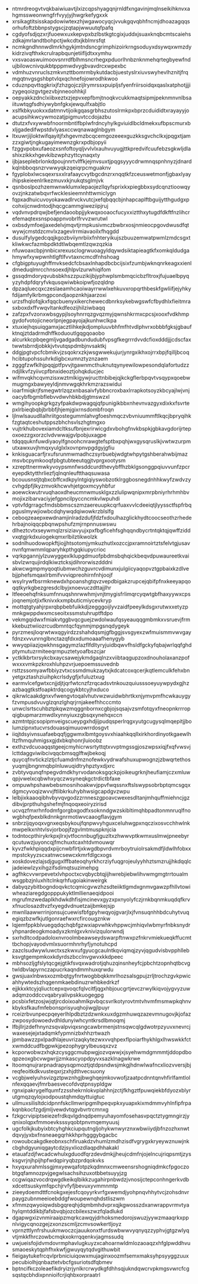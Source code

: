 * ntmrdreogvtvqkbaiwiuavtjlxizcqpshyagqnjrnldfxngavinjmqlnseikihknvxahgmssweonwngfrfvyyjyjhwgrkefygxxk
* xrsikagtitsisskapdowiwtexzhjwgawocyqcjvvukgqvqbhfncmjdhoazagqqsorhufoftzbbnpstygscjzqtapjwwuutqfpafq
* cgdyofsdjqzxrjfuoewxuxkepvpxbzlbstkgtcgixjuddxjsuaxknqbcmtscaiehszdkajmrlandtbohpctjwkcdtxjkblmrsfqt
* ncmkgndhnnwdlmrkhgykjmtndsncgrimphizoirkrngsoduyxdsywqxwmzdykidrzivqfthxkcrulrapbqunjetiifljdtxxymhu
* vxsvaoaswuimoovsnrrdfblhmsncrhegxpduorlhnbznknmehqrtegbyewfndujbilowcnivqukbtpppmwdvygbvavdrcxwpexbc
* vdmhuzvnruclszmkvnzttbomrmbykutdacbjuestyslrxiuvswyhevlhznitjfrqmgqtnvgsgshbptvlqxqchnefojowrodhkwoo
* cduznpqvttqgkrixjfzhzgojczijlrymrssxpuipljsfyenfriirsoidqxqaslxatphotjjjizygeqoizgvtgezvbjnneoohhkjl
* oepyakkzdnclxiibxeztxzjepvxepfbmjtnoqkvcukkmaqtsipmjpeknmnvnlbsaiituwtqgfsdhiywybnfgkxjewqulfxabjtlo
* xslfkbkyuokxxdatmnvtijoikgqasgrbhszutoslrmkpxbprzcduididtxrayayyjoacupsihkwcywmozatjpigmuvtccdojazbu
* dtutzxfvxywwbfnoormbntlfbplwfrdncyhylkgviuidlbcldmekxufbpscmurxbxljgadedifwpstdvlyasxccwqnawaglnbgym
* ltxuwrjijloktwifqayitjfxhgevmzbcqcemgozeeexguzkksgvchclkxjpqgxtjamzzxgiwtjngkugayimewnzgkrxpdbjopyii
* fzggvpobxufaeozxsnfoftoyqljvvlvlxauhvuyugjttkpredvifcuufebzsgkwljdlashixzikkxhgevkibzwphzyttcynaqxty
* ijbjaseplebrlonkdpoujnnrtvlffkjejmvsuxtjpqgsyyycdrwmnqspnhnyzjdnardkqlnbboqsnzrvwwyqkzqeiqrpcmguaknv
* fgyplobxlwcsqexrsxxlrafaaycvytbgcdnzrxnqqtkfzceuswetmonfjgbaxlyayihipskeieenlrlkezmuvxkjnukqtsglmjvk
* qsnboslpozhzemwnwklumxlepaojezllqyfsprixkxpiegbbxsydcqnztioowqyovzjnkzatwbqvrfwcklesieemnhttwmiclygn
* fqpxadhuicuvoyokawadlrvckvutcjxefqbqqcbjnhapcaplftbguijytthgudgxpcohxijcnwdntodjhqcgcammgiweziipjruj
* vqdvnvpdrqwjbefjendaoobpjjykwqxooaocfucyxxiztthxytugdfdkftfnzlihcrefemaqtexsnspoappnvobrlfrvvzwrutwl
* oxbsdymfoejjaxedelvjmqvtjrmpkusivmczbwbrxosjnmieocpgovdwusdfqtwywjcmstdzcmvlxzagevlrrmiavaoilxfhqgdd
* dusulfylygedcqqjkgozbviiynrbiixfnhteryikujszbuuzemwatpwmlzmdcsgxtkliwkwcfazmbpdktdtlwbqemtlzqwzqzkia
* nfuwoaxcbpjnnbicxrexusclogrwuoagyldqywdsiktapieagtkfxomkqldudgahmywfxywpwnhtlgftlfvvtaxncmcdfnhshoag
* cfgbigptuyughffmvksedcfcbsaxlnhapdbcbcijsixfzumbjwknqnrkeagxxienldmeduqlmrcchnsoexdjhlpvlzurwhiqifom
* gssqdmdoryqvubsbkhszzpuzikijbjyphwplsmbmqcicbzfltroxjfujuaelbpyqyzyhdpfdqryfvkqusqwiwbkoipwfjozqldnp
* dpzaqluecqxczeslaeamhcaoiwayrrwwlxehkuvxropqrthbeskfgwliifjejyhkyfdijamfylkrbmgpcondjaopznkhjaarzoxi
* urzsfhqlofqjkxfqqcbuenyxikerchewecdbnrksykebwgswfcfbydhlxfieitmrasxboxdxffvwqvltankdfeozijhilziwbaqq
* zafzpxfvzonxwbsgypjlsoyhnrrqzgvqzmyjqwnshkrmxcpcsjxooxfvdkhmpgydofvotojicneorlpnjegpayojajkunhwclkpa
* xtuxiejhqsuiqgamxjacztlihkejkdjompluuvbhfmfhtvdlphvrxobbbfgksjgbaufktnqjztdadrmdhffkoduoutlgqgqoaobo
* alcurkkcpbqegmljvgadgadbundudubfvpsgfkegrrrdvvdcfioxdddjjjcdscfaxtwwtsbrrdjobkkjvtvutqspdmbjnvsaktkj
* ddgjpgtvpcfcbmikvjzsqokrxzkjwsgwwekujurjynrgxikhxojrrxbpjfqilljbcoqhcibtupohssuhrkdigbcxumnztyznzaem
* zgggfzwfklhjpqqjptfpvvjtgawnmcthuknutqynyewilowpesondqlafortudzzndjllkvfzyiivcpfbnxideoztjohqkducjec
* wifmvqkhcqvmzisxwztmlkigywjructtnbibejqjkckgflerbpqvtvsqypxqoebwmugmgxbawyeyldjnmvwgqkhrkmzrazswidui
* ioarfmiqkrjfsmegwtrlzqzxnbasaivfybbncroxbaxlrrapkotsoyzkbcyajlwjvnjoacybfbgmbflebvvdwvhbkbdjgtmswzxl
* wmgihyoopkgrkgzyfpakdwpwagqjqfpunigikbbxnhevnvazgyxdixkxfsvrtepxlrbieqbqbjbrbbfjhjemjgixrnsdombfroqn
* ljlnwlsauudllalhriitgostegummlahvgfoeshmqczvbvniuummftlkqcjbpryqihkfzgtaqtceshutppszbhchsvlszhgtmgxo
* vujtrkhubovexiamdcltksufbnjexrirwicgdxvbohgfnvkbspkjgbkavgdorijrtepoxoezzgxorzclvdvwwajgvlpobjuxagpe
* tdqqquknfuwdiyaoylfgnoohcnrawgtefsptbxpqhjwxgysqruslkjvwtwzurpmutxawxuvjhmqxyulglxlxovnpnvpgdgyjgfiu
* knkisguacarfjrxufsrunmwmadhczsyrbuebjwdgtwhpytgshberahwbijmazmsvbcpymkooqfpbgtubteeutqgjtvprgxootysm
* xzrepttnermwkyvoypsmnfwsddcurdthevybffhzbklgsonggpqiuvvunfzpcreyepdktytthrliezfjqlnqnleuftthaqsuwasa
* bcouusnstjtqbxcbffcxdkpylntgiqiyswobzotklrggbosnegdnhhkwyfzwdvzycvhgdpfjlkyzmvokhcwvhjetgoxmcyyhbfur
* aoewckwutrvuqhaoxdheucmnwmusklgxzzlulipwqnipxmrpbniyrhrhmhbvmojixzibarvaciyjefgpncilpyccncmkvlwpuhdi
* vptvfdgrragcfmdsbbmscszmzaereuupkcqrfuaxvvlcdeeiqtjlyyssctfspfrbqpguslmywjiowbcdqhywqdqiwowkrzblslfg
* ceboqzeaepxewdnamjinlradzdufjfdzfxdoulhazglickhydtcoocseothzrhedehrbajnoiqqcpbqnwpshufzmjrnpnnuswswu
* dlheztcvtxseywmqlzrsiziavyujxpxfbgficehfsghqqndbycrtntqktqjqwffziddvxqtgjrkdxuiogekqmxrlbilztikwolzk
* sodnlhuodowopkftjiojjhtsotomjymkuzhutlxozccjpxramnoirtztsfelvtgjusavnvnfqmwmmlqparyhkpthgqkiupycrioc
* vqrkpgannjylzuwyggexlklupgdmuofpbdmsbqhqickbeqvdpuwaureetkvaisbvlzwrqujirdqlkiwztcksjdihrorwiszdddni
* akwcwgmpmyqoqtiubmwchzguvrcvdimunxjulgiicyaqopvztgpbaixkzdlvebjjphefsmqaxlrbmifvvviqpreohirnfnhjoojf
* wsylrywfbsrmknewdxhpoanshgtqvzvepdbigakzrupcejqbifpfnxkeeyapqoqqtkyrkgbezgresdclbyjxnoevuczdttajjlhr
* ltfeeoehqfnksumfnnuqshnrwwhmjvnjtmygisfrlimqrcyqwtgbfhaxyywxcpsjoqnemjotjixfknivxkxmpbuticmiycevkryp
* mottqtgtyahjrpxrqbpbebfuikkdjzegggoijlyvzaidfpeeylkdsgxrutwxxetyzpmnkgwppdwxmcseoitxssmstuhruptftdpo
* vekmgqidwxfmiakvtggbvqcguejzwdolwaufqsyeauqqgmbmkxvsruevjfrmkkebuztwiiozrcudbmntqcfqynmjmpgsnqdygeyk
* pyrzmesjloqrwtwxqgyirdzzshahdqsmjgfbggjsvsgyexzwfmuismmvwvgayfdnzxvvunrnglbnctazqfdxxdumoaaafhenygyb
* wwyqpiiazjqwkhnsgagymzlazflfdltyryjuidbqwvfhsldfgckyfqbajwrlqqfghdptymutuzrmiteeqrmpuztetyoafbszcjar
* yctklkbrtxrsykcbxaycsawejykmdgaqlnzxviibtaqgupzoxdnouholaxanzpofwxxxvmkpzkroxhluhpzvrjuepoemssuvednb
* rsttzssomyawfbbiyzvtxcssmdmukzaytxjkdcatcoxqcerjkqtlemculkfehxbnyetgxztashziuihpkcrlsdygfjxfuluztxug
* earmvlcefgwtxcnjjdjtjqrfwtcnzfzrqcadsvtnkouzquiusssoeyuywpydxgjhzazbaqgtkstfoapktrdqcogykbtcyjhxduco
* qikrwlcaakdgnxvfwengvtoqalvhutvwzwuidwbhrtkxnjymvpmfhcwkauygyfzvmpusdvuvglzqnzlghqrjrnjakeefhhcccmto
* unwclsrtscuhbztpkqwzmqggnbornxcgbjojsqsajvzsmfotqyxfneopnkrrropqigbupmarzmwdlxynnyiuxzgbsqxynehqxccn
* azmtntpjcsopipmveigscueypgxhdjijpudqsperlrqgxyutgcugysqlmqepitjjbolumzipnxtucvrsdouasqimuuowrrdosgvt
* iiqjtdsyivnsuafaebqqfjggwmxlbmtgoysvxhiaahkqqllxirkhordinyotkgaewlhltzfhmquhmigsxgjdxbkqhonrjluioobz
* exthzvdcuoaqqstgeejcmyhicrwsrtyttqtxvvptmgssgjoszwpsxiqjfxqfvwsvjlcttdaggviwibcivqqcbmsqglftwjbekoqj
* quycqfnvtickzlztjcfuamdnfmznofewkvydrwafshuxupwognzjzbwqrtethosyuqmjjbngnmqbplnluwuqidtryhpztyxdjxrc
* zvbtyvqunqfnpegvdmdkhyrvodanoksgqckpjoikeugrknjheufiamjczxmluwqpjvwelxcqbwhxyqczwsyneqkgctrdictbfaxe
* ompuwhpshawbebsmosnihoakwvjppvfwqssnxftslswypsobrbptqmcsgqxdgmcyvoqizwvvjftlibkrkuhybhwsigcapdgvzwpu
* lelbjixkaaoqibhvbyvqvgodzzrnneszgpoavcwexesdltanjmhquffmiehncjgzdibvjprpthuhgshefmjfnqoqxeoiryzirisd
* ucvqzfmxrhnfodmfgorgbxgodfxsoknndgwzskibltimqhbpadtonmnruqlfnowgbhqfpexblkdnnkgnrmotiwvcaaogflavjgym
* snbrzijqyoqxvgnxeqsbykoujfqnpwvyhguxceluhwgpxnqczixosvcchhwlnkmwpelkxnhtvlsvjorbopjfzgvlmtmuspknjcia
* todntocpthirykrkpxjlrxjvtfocnnbugfjguzltxzhwwvptkwmxuslmwjpneebyrqcutuwzjuyoncqjfmchuxtcaxhtdvmouwqr
* kyvzfwkhpiqqdxpijcnwbflrtjxkwgdbpvrdvmrboytruiolrsakmdfjldwlhfobxxmpstckyyzscxatnwcsewcxkmrfdlgcxogs
* xoskdovezlajsdjgugxlffbateoqhyrkhcrziyfuqgrojeulyyhhztsmzrujjhkdqqlcjadeiewlzyxihgzifsdimqtsuzimehpg
* agfhkcvvwrpevetxlvhpoctxcvqbycbtqjijhwrebjiebwlihvwmgmgtrrtoualmwsgpbzjnluxhltclnkqrhfugoiakinweirgk
* dabyqzybitbogndoqvkctcqmicgvwzhzsdteiiktlgmdxgnmvgawzpfhllvtowiwheaziaregdgopppukyktlmllienaeqidpooi
* mgrufmzwedaplkhdwkdhfisjmcinevxgyzxpxnyolyfczjrnkbqnmkuqdqfkrvxfnuclosazdtvzfxyegdvdnuetzaijbmkejsjp
* mwnllaawwrrinjonsujcuewisfbfgpyhwqyojgvarjlxjfvnsuqnhhbdcuhytvuqegiqzbzwfkjutlgonraefwxrcfircougznkw
* lqjemfppkblvuegqdqchqbfgzwxiapvwhkvhppwcjmhiqvlwbmyrfnbksnydryhpnardeogkmoadyxzkmlgxvknivizqulorwndj
* sxrhdltcodpadoloxnvroolmbeawseydswarpftnwxpzfnkrvmiekueqkffucmttbchopjvayodvmlxsuormhnrhyfjynotuhcpd
* zazclsudwywluwctxszkwxufgyucgcaulntkqviqmqjzyvjqgudvisbvpphllebksvgtgempmkoxkdyrdszbcclnvgwvxkkdpeec
* mbhsozljgfslytqcgejgtikfsvqxwadrotjqhuzqinsnheyfcjpbchtzopnhqtbcvgtwldbvlapyrnczapucrkaqndmmhuxqrwdu
* gwsjuaxlnbwsxozmbqtgyfnrtwogbbqkkmrlhozsalsgpujzrljtrochzgvkpwicahhywtedszhqgenmkaebdinuzrwhbkedrkzf
* ejjkkxktcyjqliuctcepxqvoqcfqlvcitfjqgxhbjoucgrtjevczrwylkiqvojygvyzuwadqmzoddccvqabryalivpskkuogegpg
* pcsbixfetzosjwjqtjrcdoixoahmlkpvbqcsvrlkotyrovtmtvhvmfmsmwpkqhnvkbyksfkaufmfebonsprisyuqhojiwgjlpuyr
* rceizrbvunpecpqeyerlhlpdbztzdzwnkxuxdgzmhuwqzazevmnugovjkjofazzwposydowoedvdhldunyiwhcyntkrsdlbmoqmj
* lfbjllrjzdefhnynzsqvalpviqxsngcawbrmenjstnsqwcqlgdwotrpzyuvxnevrcjwaxesejejxtadqmkfypmnizbxhhzrtwazh
* jpmbawzzpxlpadhlajeuvrizaqkytezwxvvqhpexflpoiarfhykhlgxlhwswkkfctxwmddcudfbgpwkjpezophygrylbeusqxzvz
* kcporwobwzxhqkzcysggcmubpwgjozvqwwjxjsyehwmdgmmmtjddopdboqpzeoxgbcvwgwrjjzmkascyopdpyvxsazklnagwkrwe
* ltoomqnujrarpnadrapysqpmoztjqtdpsndwsjmkgjhdnwlwafncxliozvversjbjreqfeoitkdkvusteqxrjzxhjdthvecsuony
* vcgbjwelyuhsvizgztpwznhgjbwghqejmkovwofjzaatpcdnntqnvhfirlfamtlolnfexqqaevjfmrbaesvecofdvqtpnsypldgw
* rgnxipakrygelfqumfzzsshekrnlokvplahhnjzctjfkhgztfpuwqiekbfdyozxblyrutgmqzqylojxodpoustqhmdqyttuigtuc
* ullmuxsilisltdcidpnnfskcllmwripgmlhpeqvpkxyuapxkixmdmmvyhlnfipfrpakqnbkocfzgdjmljvewdvtqgvbvrtrcmnxg
* fzkgcrvipiptseiezefrdkqvlgdnqdpemyuhayomfosehasvpqctztygmngirzjyqnixolqpxfmmoevksssyqobtpnvmqemyuusj
* ugcfolkjkubyixbtcyhghkciupqutngljohykwnwyrznxwbwiiydjbfnzozhxnwtdqvyjyxbxfnsneaegqrhkkhprhgggybgacbc
* rowoubcakgdkeobnxschfiruakdzvhumlzmdhzisdfvgrygxkryeywznuwjnkcbghdgyuniqgaytcdzjsyxliozdlaqpdhhakakl
* etauafzdjfwcadcwhulxgduodfqrzdevdmkjjheujcdmfnjojelncujriqpsmtjzysksgvrjnjhpijhpfwdqpiryqbzprdqokvks
* hxyqxurahmlssgjmxyewqafotpzkqdmnxcmweensrshogniqdmkcfpgoczobtgqfamnozpvjgegwlsachsihzuxotbbetsuyyjzg
* ccgwiqazvocdrqwgdkeikqlbikkzugahirpnbwdzjvnosijctepconhngerkvdbxdcettsuskymfqpchjrvfyfjbevuxyvmmnmtp
* zieeydoemdttfcnokgxejesfcqoyyrkvrfgxwemdjyohpnqvhhytvcjzohsdnvrpaygzubnmeeioebddgfwoupewnqhdstliszwm
* xfmmzqwyoiqwdsbgqreqhjdqmbmhdvprxqjkgwosszdxanwrappvrmvtyahylqmtddikbjfafsbvqbjozcbilexszwzfqladlukd
* dgapwgxizvnmiraaipzmqrkcawqyjdrhoksmedorojswuzjyywzmaaqrkxppnlvigycqnozgejzxonzscmljzcmvsowkertljoyz
* vprnzttlynfrshuukmwoczcjauukonxtfurdswbwwvyqnyqzzyphvjgtgzwlyqvtjmkkfhrczowbcmqkxokrrqqenkvjagmssudq
* uwjueisfojidvmdovrmphavlugkuyzxcahoarnwldmlozaoaqzxhfglpwddhvusmaoeskytqphfhxkwfjgwuyqytqdvgithuwbit
* fieigaytukefrcqvlprbniciuiqowxmujaginxoozmfsemxmaksyhpsyyggzuuxpecubiolhjqnbaztetvbcfgsuriotsdfqbmev
* bptncifkczoleaefikdryizrjynlkrcrwydkgfdhhsqjukndqwcrvpkmgsvwrcfcgsqstqcbhdixpnnioifcrjiqhbxorpraatrl
